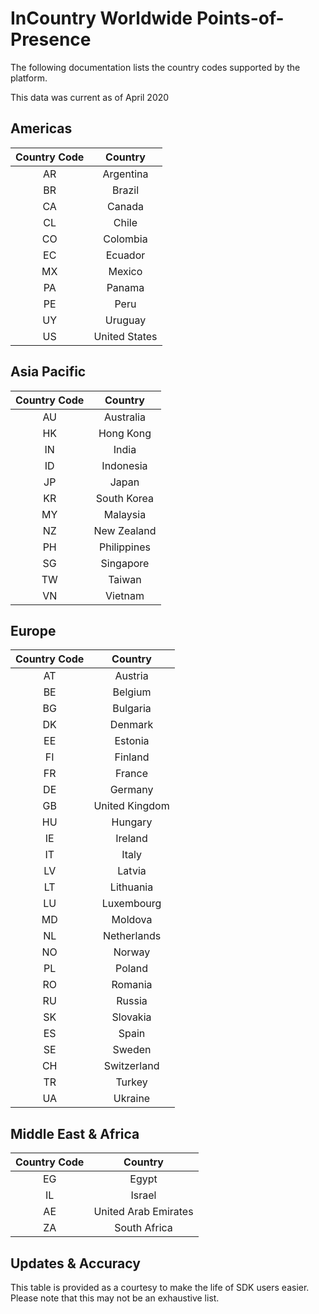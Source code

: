InCountry Worldwide Points-of-Presence
===========
The following documentation lists the country codes supported by the platform.

This data was current as of April 2020

Americas
-----
| Country Code  | Country  |
|:-:|:-:|
| AR  | Argentina  |
| BR  | Brazil  |
| CA  | Canada  |
| CL  | Chile  |
| CO  | Colombia  |
| EC  | Ecuador  |
| MX  | Mexico  |
| PA  | Panama  |
| PE  | Peru  |
| UY  | Uruguay  |
| US  | United States  |


Asia Pacific
-----
| Country Code  | Country  |
|:-:|:-:|
| AU  | Australia  |
| HK  | Hong Kong  |
| IN  | India  |
| ID  | Indonesia  |
| JP  | Japan  |
| KR  | South Korea  |
| MY  | Malaysia  |
| NZ  | New Zealand  |
| PH  | Philippines  |
| SG  | Singapore  |
| TW  | Taiwan  |
| VN  | Vietnam  |


Europe
-----
| Country Code  | Country  |
|:-:|:-:|
| AT  | Austria  |
| BE  | Belgium  |
| BG  | Bulgaria  |
| DK  | Denmark  |
| EE  | Estonia  |
| FI  | Finland  |
| FR  | France  |
| DE  | Germany  |
| GB  | United Kingdom  |
| HU  | Hungary  |
| IE  | Ireland  |
| IT  | Italy  |
| LV  | Latvia  |
| LT  | Lithuania  |
| LU  | Luxembourg  |
| MD  | Moldova  |
| NL  | Netherlands  |
| NO  | Norway  |
| PL  | Poland  |
| RO  | Romania  |
| RU  | Russia  |
| SK  | Slovakia  |
| ES  | Spain |
| SE  | Sweden |
| CH  | Switzerland |
| TR  | Turkey |
| UA  | Ukraine  |


Middle East & Africa
-----
| Country Code  | Country  |
|:-:|:-:|
| EG  | Egypt  |
| IL  | Israel  |
| AE  | United Arab Emirates  |
| ZA  | South Africa  |




Updates & Accuracy
-----
This table is provided as a courtesy to make the life of SDK users easier. Please note that this may not be an exhaustive list.

